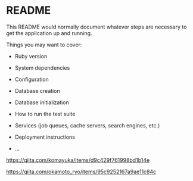 # README

This README would normally document whatever steps are necessary to get the
application up and running.

Things you may want to cover:

* Ruby version

* System dependencies

* Configuration

* Database creation

* Database initialization

* How to run the test suite

* Services (job queues, cache servers, search engines, etc.)

* Deployment instructions

* ...

https://qiita.com/komayuka/items/d9c429f761998bd1b14e

https://qiita.com/okamoto_ryo/items/95c9252167a9ae11c84c

